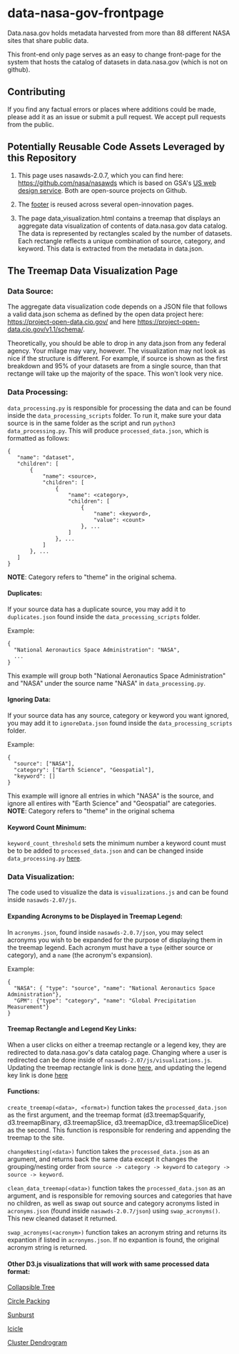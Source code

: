 # data-nasa-gov-frontpage

Data.nasa.gov holds metadata harvested from more than 88 different NASA sites that share public data.

This front-end only page serves as an easy to change front-page for the system that hosts the catalog of datasets in data.nasa.gov (which is not on github).

## Contributing
If you find any factual errors or places where additions could be made, please add it as an issue or submit a pull request. We accept pull requests from the public. 

## Potentially Reusable Code Assets Leveraged by this Repository

1. This page uses nasawds-2.0.7, which you can find here: https://github.com/nasa/nasawds which is based on GSA's <a href="https://github.com/uswds/uswds"> US web design service</a>. Both are open-source projects on Github.

2. The <a href="https://github.com/nasa/data-nasa-gov-frontpage/tree/master/non-nasawds-assets/footer">footer</a> is reused across several open-innovation pages.

3. The page data_visualization.html contains a treemap that displays an aggregate data visualization of contents of data.nasa.gov data catalog. The data is represented by rectangles scaled by the number of datasets. Each rectangle reflects a unique combination of source, category, and keyword. This data is extracted from the metadata in data.json.

## The Treemap Data Visualization Page
### Data Source:
The aggregate data visualization code depends on a JSON file that follows a valid data.json schema as defined by the open data project here: https://project-open-data.cio.gov/ and here https://project-open-data.cio.gov/v1.1/schema/.

Theoretically, you should be able to drop in any data.json from any federal agency. Your milage may vary, however. The visualization may not look as nice if the structure is different. For example, if source is shown as the first breakdown and 95% of your datasets are from a single source, than that rectange will take up the majority of the space. This won't look very nice.

### Data Processing:
`data_processing.py` is responsible for processing the data and can be found inside the `data_processing_scripts` folder. To run it, make sure your data source is in the same folder as the script and run `python3 data_processing.py`. This will produce `processed_data.json`, which is formatted as follows: 
```
{
   "name": "dataset",
   "children": [
       {
           "name": <source>,
           "children": [
               {
                   "name": <category>,
                   "children": [
                       {
                           "name": <keyword>,
                           "value": <count>
                       }, ...
                   ]
               }, ...
           ]
       }, ...
   ]
}
```
**NOTE**: Category refers to "theme" in the original schema.

#### Duplicates:
If your source data has a duplicate source, you may add it to `duplicates.json` found inside the `data_processing_scripts` folder.

Example:
```
{
  "National Aeronautics Space Administration": "NASA",
  ...
}
```
This example will group both "National Aeronautics Space Administration" and "NASA" under the source name "NASA" in `data_processing.py`.

#### Ignoring Data:
If your source data has any source, category or keyword you want ignored, you may add it to `ignoreData.json` found inside the `data_processing_scripts` folder.

Example: 
```
{
  "source": ["NASA"],
  "category": ["Earth Science", "Geospatial"],
  "keyword": []
}
```
This example will ignore all entries in which "NASA" is the source, and ignore all entires with "Earth Science" and "Geospatial" are categories. 
**NOTE**: Category refers to "theme" in the original schema

#### Keyword Count Minimum:
`keyword_count_threshold` sets the minimum number a keyword count must be to be added to `processed_data.json` and can be changed inside `data_processing.py` [here](https://github.com/nasa/data-nasa-gov-frontpage/blob/master/data_processing_scripts/data_processing.py#L3).

### Data Visualization:
The code used to visualize the data is `visualizations.js` and can be found inside `nasawds-2.07/js`. 

#### Expanding Acronyms to be Displayed in Treemap Legend:
In `acronyms.json`, found inside `nasawds-2.0.7/json`, you may select acronyms you wish to be expanded for the purpose of displaying them in the treemap legend. Each acronym must have a `type` (either source or category), and a `name` (the acronym's expansion).

Example: 
```
{
  "NASA": { "type": "source", "name": "National Aeronautics Space Administration"},
  "GPM": {"type": "category", "name": "Global Precipitation Measurement"}
}
```

#### Treemap Rectangle and Legend Key Links:
When a user clicks on either a treemap rectangle or a legend key, they are redirected to data.nasa.gov's data catalog page. Changing where a user is redirected can be done inside of `nasawds-2.07/js/visualizations.js`. Updating the treemap rectangle link is done [here](https://github.com/nasa/data-nasa-gov-frontpage/blob/master/nasawds-2.0.7/js/visualizations.js#L55), and updating the legend key link is done [here](https://github.com/nasa/data-nasa-gov-frontpage/blob/master/nasawds-2.0.7/js/visualizations.js#L120)

#### Functions:
`create_treemap(<data>, <format>)` function takes the `processed_data.json` as the first argument, and the treemap format (d3.treemapSquarify, d3.treemapBinary, d3.treemapSlice, d3.treemapDice, d3.treemapSliceDice) as the second. This function is responsible for rendering and appending the treemap to the site. 

`changeNesting(<data>)` function takes the `processed_data.json` as an argument, and returns back the same data except it changes the grouping/nesting order from `source -> category -> keyword` to `category -> source -> keyword`.

`clean_data_treemap(<data>)` function takes the `processed_data.json` as an argument, and is responsible for removing sources and categories that have no children, as well as swap out source and category acronyms listed in `acronyms.json` (found inside `nasawds-2.0.7/json`) using `swap_acronyms()`. This new cleaned dataset it returned. 

`swap_acronyms(<acronym>)` function takes an acronym string and returns its expantion if listed in `acronyms.json`. If no expantion is found, the original acronym string is returned.


#### Other D3.js visualizations that will work with same processed data format:
[Collapsible Tree](https://observablehq.com/@d3/collapsible-tree)

[Circle Packing](https://observablehq.com/@d3/circle-packing)

[Sunburst](https://observablehq.com/@d3/sunburst)

[Icicle](https://observablehq.com/@d3/icicle)

[Cluster Dendrogram](https://observablehq.com/@d3/cluster-dendrogram)


